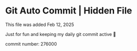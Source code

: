 # Git Auto Commit | Hidden File

This file was added Feb 12, 2025

Just for fun and keeping my daily git commit active 🤪

commit number: 276000
